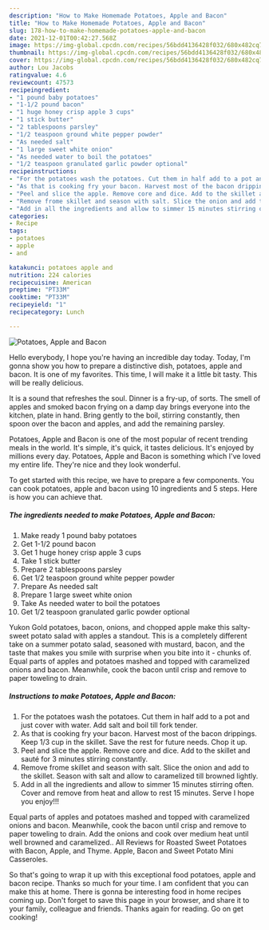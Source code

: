 ```yaml
---
description: "How to Make Homemade Potatoes, Apple and Bacon"
title: "How to Make Homemade Potatoes, Apple and Bacon"
slug: 178-how-to-make-homemade-potatoes-apple-and-bacon
date: 2021-12-01T00:42:27.568Z
image: https://img-global.cpcdn.com/recipes/56bdd4136428f032/680x482cq70/potatoes-apple-and-bacon-recipe-main-photo.jpg
thumbnail: https://img-global.cpcdn.com/recipes/56bdd4136428f032/680x482cq70/potatoes-apple-and-bacon-recipe-main-photo.jpg
cover: https://img-global.cpcdn.com/recipes/56bdd4136428f032/680x482cq70/potatoes-apple-and-bacon-recipe-main-photo.jpg
author: Lou Jacobs
ratingvalue: 4.6
reviewcount: 47573
recipeingredient:
- "1 pound baby potatoes"
- "1-1/2 pound bacon"
- "1 huge honey crisp apple 3 cups"
- "1 stick butter"
- "2 tablespoons parsley"
- "1/2 teaspoon ground white pepper powder"
- "As needed salt"
- "1 large sweet white onion"
- "As needed water to boil the potatoes"
- "1/2 teaspoon granulated garlic powder optional"
recipeinstructions:
- "For the potatoes wash the potatoes. Cut them in half add to a pot and just cover with water. Add salt and boil till fork tender."
- "As that is cooking fry your bacon. Harvest most of the bacon drippings. Keep 1/3 cup in the skillet. Save the rest for future needs. Chop it up."
- "Peel and slice the apple. Remove core and dice. Add to the skillet and sauté for 3 minutes stirring constantly."
- "Remove frome skillet and season with salt. Slice the onion and add to the skillet. Season with salt and allow to caramelized till browned lightly."
- "Add in all the ingredients and allow to simmer 15 minutes stirring often. Cover and remove from heat and allow to rest 15 minutes. Serve I hope you enjoy!!!"
categories:
- Recipe
tags:
- potatoes
- apple
- and

katakunci: potatoes apple and 
nutrition: 224 calories
recipecuisine: American
preptime: "PT33M"
cooktime: "PT33M"
recipeyield: "1"
recipecategory: Lunch

---
```



![Potatoes, Apple and Bacon](https://img-global.cpcdn.com/recipes/56bdd4136428f032/680x482cq70/potatoes-apple-and-bacon-recipe-main-photo.jpg)

Hello everybody, I hope you're having an incredible day today. Today, I'm gonna show you how to prepare a distinctive dish, potatoes, apple and bacon. It is one of my favorites. This time, I will make it a little bit tasty. This will be really delicious.

It is a sound that refreshes the soul. Dinner is a fry-up, of sorts. The smell of apples and smoked bacon frying on a damp day brings everyone into the kitchen, plate in hand. Bring gently to the boil, stirring constantly, then spoon over the bacon and apples, and add the remaining parsley.

Potatoes, Apple and Bacon is one of the most popular of recent trending meals in the world. It's simple, it's quick, it tastes delicious. It's enjoyed by millions every day. Potatoes, Apple and Bacon is something which I've loved my entire life. They're nice and they look wonderful.


To get started with this recipe, we have to prepare a few components. You can cook potatoes, apple and bacon using 10 ingredients and 5 steps. Here is how you can achieve that.

<!--inarticleads1-->

##### The ingredients needed to make Potatoes, Apple and Bacon:

1. Make ready 1 pound baby potatoes
1. Get 1-1/2 pound bacon
1. Get 1 huge honey crisp apple 3 cups
1. Take 1 stick butter
1. Prepare 2 tablespoons parsley
1. Get 1/2 teaspoon ground white pepper powder
1. Prepare As needed salt
1. Prepare 1 large sweet white onion
1. Take As needed water to boil the potatoes
1. Get 1/2 teaspoon granulated garlic powder optional


Yukon Gold potatoes, bacon, onions, and chopped apple make this salty-sweet potato salad with apples a standout. This is a completely different take on a summer potato salad, seasoned with mustard, bacon, and the taste that makes you smile with surprise when you bite into it - chunks of. Equal parts of apples and potatoes mashed and topped with caramelized onions and bacon. Meanwhile, cook the bacon until crisp and remove to paper toweling to drain. 

<!--inarticleads2-->

##### Instructions to make Potatoes, Apple and Bacon:

1. For the potatoes wash the potatoes. Cut them in half add to a pot and just cover with water. Add salt and boil till fork tender.
1. As that is cooking fry your bacon. Harvest most of the bacon drippings. Keep 1/3 cup in the skillet. Save the rest for future needs. Chop it up.
1. Peel and slice the apple. Remove core and dice. Add to the skillet and sauté for 3 minutes stirring constantly.
1. Remove frome skillet and season with salt. Slice the onion and add to the skillet. Season with salt and allow to caramelized till browned lightly.
1. Add in all the ingredients and allow to simmer 15 minutes stirring often. Cover and remove from heat and allow to rest 15 minutes. Serve I hope you enjoy!!!


Equal parts of apples and potatoes mashed and topped with caramelized onions and bacon. Meanwhile, cook the bacon until crisp and remove to paper toweling to drain. Add the onions and cook over medium heat until well browned and caramelized.. All Reviews for Roasted Sweet Potatoes with Bacon, Apple, and Thyme. Apple, Bacon and Sweet Potato Mini Casseroles. 

So that's going to wrap it up with this exceptional food potatoes, apple and bacon recipe. Thanks so much for your time. I am confident that you can make this at home. There is gonna be interesting food in home recipes coming up. Don't forget to save this page in your browser, and share it to your family, colleague and friends. Thanks again for reading. Go on get cooking!
